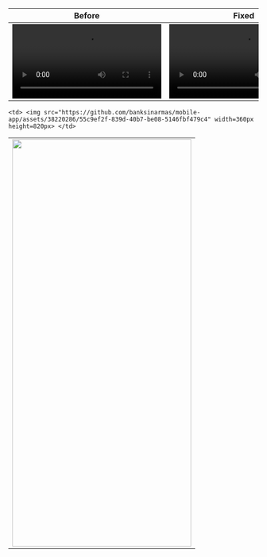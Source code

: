  Before  | Fixed |
| ------------- | ------------- |
| <video src="https://github.com/devatiwow/fido2/assets/38220286/673df299-031f-4323-b81b-5489aa4e2dcd">  | <video src="https://github.com/devatiwow/fido2/assets/38220286/673df299-031f-4323-b81b-5489aa4e2dcd">|


<table>
  <tr>
    <td> <img src="https://github.com/banksinarmas/mobile-app/assets/38220286/55c9ef2f-839d-40b7-be08-5146fbf479c4" width=360px height=820px> </td>

    <td> <img src="https://github.com/banksinarmas/mobile-app/assets/38220286/55c9ef2f-839d-40b7-be08-5146fbf479c4" width=360px height=820px> </td>
   
   </tr> 
</table>





